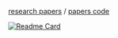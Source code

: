 [research papers](https://github.com/daniellerch/papers#readme) / [papers code](https://github.com/daniellerch/papers_code#readme)

[![Readme Card](https://github-readme-stats.vercel.app/api/pin/?username=daniellerch&repo=papers_code)](https://github.com/daniellerch/papers_code)
